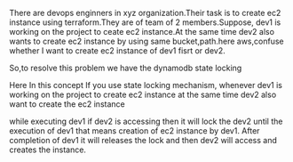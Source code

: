 There are devops enginners in xyz organization.Their task is to create ec2 instance using terraform.They are of team of 2 members.Suppose, dev1 is working on the project to ceate ec2 instance.At the same time dev2 also wants to create ec2 instance by using same bucket,path.here aws,confuse whether I want to create ec2 instance of dev1 fisrt or dev2.

So,to resolve this problem we have the dynamodb state locking

Here In this concept If you use state locking mechanism, whenever dev1 is working on the project to create ec2 instance at the same time dev2 also want to create the ec2 instance

while executing dev1 if dev2 is accessing then it will lock the dev2 until the execution of dev1 that means creation of ec2 instance by dev1.
After completion of dev1 it will releases the lock and then dev2 will access and creates the instance.
